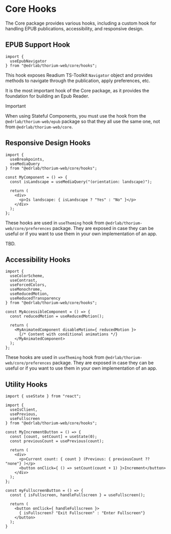 # Core Hooks

The Core package provides various hooks, including a custom hook for handling EPUB publications, accessibility, and responsive design.

## EPUB Support Hook

```tsx
import {
  useEpubNavigator
} from "@edrlab/thorium-web/core/hooks";
```

This hook exposes Readium TS-Toolkit `Navigator` object and provides methods to navigate through the publication, apply preferences, etc.

It is the most important hook of the Core package, as it provides the foundation for building an Epub Reader.

> [!IMPORTANT]
> When using Stateful Components, you must use the hook from the `@edrlab/thorium-web/epub` package so that they all use the same one, not from `@edrlab/thorium-web/core`.

## Responsive Design Hooks

```tsx
import { 
  useBreakpoints,
  useMediaQuery 
} from "@edrlab/thorium-web/core/hooks";

const MyComponent = () => {
  const isLandscape = useMediaQuery("(orientation: landscape)");
    
  return (
    <div>
      <p>Is landscape: { isLandscape ? "Yes" : "No" }</p>
    </div>
  );
};
```

These hooks are used in `useTheming` hook from `@edrlab/thorium-web/core/preferences` package. They are exposed in case they can be useful or if you want to use them in your own implementation of an app.

TBD.

## Accessibility Hooks

```tsx
import { 
  useColorScheme, 
  useContrast, 
  useForcedColors, 
  useMonochrome, 
  useReducedMotion, 
  useReducedTransparency 
} from "@edrlab/thorium-web/core/hooks";

const MyAccessibleComponent = () => {
  const reducedMotion = useReducedMotion();
  
  return (
    <MyAnimatedComponent disableMotion={ reducedMotion }>
      {/* Content with conditional animations */}
    </MyAnimatedComponent>
  );
};
```

These hooks are used in `useTheming` hook from `@edrlab/thorium-web/core/preferences` package. They are exposed in case they can be useful or if you want to use them in your own implementation of an app.

## Utility Hooks

```tsx
import { useState } from "react";

import { 
  useIsClient, 
  usePrevious, 
  useFullscreen 
} from "@edrlab/thorium-web/core/hooks";

const MyIncrementButton = () => {
  const [count, setCount] = useState(0);
  const previousCount = usePrevious(count);
  
  return (
    <div>
      <p>Current count: { count } (Previous: { previousCount ?? "none"} )</p>
      <button onClick={ () => setCount(count + 1) }>Increment</button>
    </div>
  );
};

const myFullscreenButton = () => {
  const { isFullscreen, handleFullscreen } = useFullscreen();

  return (
    <button onClick={ handleFullscreen }>
      { isFullscreen? "Exit Fullscreen" : "Enter Fullscreen"}
    </button>
  );
}
```